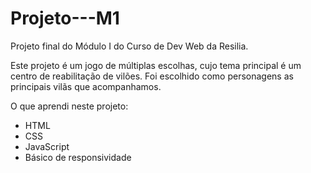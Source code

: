 # Projeto---M1
Projeto final do Módulo I do Curso de Dev Web da Resilia.

Este projeto é um jogo de múltiplas escolhas, cujo tema principal é um centro de reabilitação de vilões. Foi escolhido como personagens as principais vilãs que acompanhamos.

O que aprendi neste projeto:
- HTML
- CSS
- JavaScript
- Básico de responsividade
